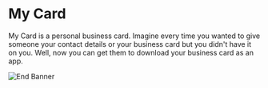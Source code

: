 # My Card

My Card is a personal business card. Imagine every time you wanted to give someone your contact details or your business card but you didn't have it on you. Well, now you can get them to download your business card as an app.

![End Banner](https://github.com/londonappbrewery/Images/blob/master/readme-end-banner.png)
